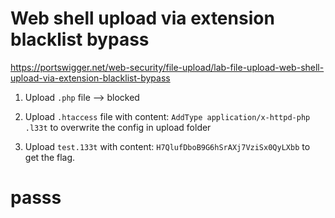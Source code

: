 # Web shell upload via extension blacklist bypass

https://portswigger.net/web-security/file-upload/lab-file-upload-web-shell-upload-via-extension-blacklist-bypass

1. Upload `.php` file --> blocked

2. Upload `.htaccess` file with content: `AddType application/x-httpd-php .l33t` to overwrite the config in upload folder

3. Upload `test.133t` with content: `H7QlufDboB9G6hSrAXj7VziSx0QyLXbb` to get the flag.

# passs

